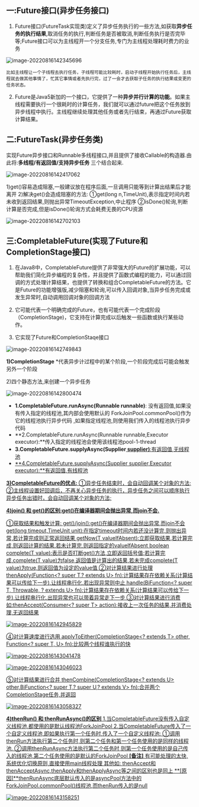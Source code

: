 ## 一:Future接口(异步任务接口)

  1) Future接口(FutureTask实现类)定义了异步任务执行的一些方法,如获取**异步任务的执行结果**,取消任务的执行,判断任务是否被取消,判断任务执行是否完毕等;Future接口可以为主线程开一个分支任务,专门为主线程处理耗时费力的业务

![image-20220816142345696](../assets/13.CompletableFuture/image-20220816142345696.png)

 	比如主线程让一个子线程去执行任务，子线程可能比较耗时，启动子线程开始执行任务后，主线程就去做其他事情了，忙其它事情或者先执行完，过了一会才去获取子任务的执行结果或变更的任务状态。

2. Future是Java5新加的一个接口，它提供了一种**异步并行计算的功能**。如果主线程需要执行一个很耗时的计算任务，我们就可以通过future把这个任务放到异步线程中执行。主线程继续处理其他任务或者先行结束，再通过Future获取计算结果。

## 二:FutureTask(异步任务类)

实现Future异步接口和Runnable多线程接口,并且提供了接收Callable的构造器.由此将:**多线程/有返回值/支持异步任务**  三个结合起来.

![image-20220816142417062](../assets/13.CompletableFuture/image-20220816142417062.png)

  1)get()容易造成阻塞,一般建议放在程序后面,一旦调用只能等到计算出结果后才能离开 
   2)解决get()会造成阻塞的方法:
      ①get(long n,TimeUnit),表示指定时间内若未收到返回结果,则抛出异常TimeoutException,中止程序
      ②isDone()轮询,判断计算是否完成,但是isDone()轮询方式会耗费无畏的CPU资源

![image-20220816142702103](../assets/13.CompletableFuture/image-20220816142702103.png)

## 三:CompletableFuture(实现了Future和CompletionStage接口)

1. 在Java8中，CompletableFuture提供了非常强大的Future的扩展功能，可以帮助我们简化异步编程的复杂性，并且提供了函数式编程的能力，可以通过回调的方式处理计算结果，也提供了转换和组合CompletableFuture的方法。它是Future的功能增强版,减少阻塞和轮询,可以传入回调对象,当异步任务完成或发生异常时,自动调用回调对象的回调方法

2. 它可能代表一个明确完成的Future，也有可能代表一个完成阶段（CompletionStage)，它支持在计算完成以后触发一些函数或执行某些动作。

3. 它实现了Future和CompletionStaqe接口

![image-20220816142749843](../assets/13.CompletableFuture/image-20220816142749843.png)

   **1)CompletionStage**
     *代表异步计过程中的某个阶段,一个阶段完成后可能会触发另外一个阶段

   2)四个静态方法,来创建一个异步任务

![image-20220816142800474](../assets/13.CompletableFuture/image-20220816142800474.png)

 *   **1.CompletableFuture.runAsync(Runnable runnable)**: 没有返回值,如果没有传入指定的线程池,其内部会使用默认的                  ForkJoinPool.commonPool()作为它的线程池执行异步代码	,如果指定线程池,则使用我们传入的线程池执行异步代码
 *   **2.CompletableFuture.runAsync(Runnable runnable,Executor executor):**传入指定的线程池会使用该线程池pool-1-thread
 *   **3.CompletableFuture.supplyAsync(Supplier<U> supplier)**:有返回值,无线程池
 *   **4.CompletableFuture.supplyAsync(Supplier<U> supplier,Executor executor):**有返回值,有线程池

 **3)CompletableFuture的优点:**
    ①异步任务结束时，会自动回调某个对象的方法;
    ②主线程设置好回调后，不再关心异步任务的执行，异步任务之间可以顺序执行异步任务出错时，会自动回调某个对象的方法;

**4)join() 和 get()的区别:get()在编译器期间会抛出异常,而join不会.**

 ①获取结果和触发计算:
      get()/join():get()在编译器期间会抛出异常,而join不会
      get(long timeout,TimeUnit unit):在指定timeout时间内若还没计算完,则抛出异常,若计算完成则正常返回结果
      getNow(T valueIfAbsent):立即获取结果,若计算完成,则返回计算的结果,若未计算完,则返回指定的valueIfAbsent
      boolean complete(T value):表示是否打断get()方法,立即返回括号值;若计算完成,complete(T value)为false,返回值是计算出的结果,若未完成complete(T value)为true,则返回值为设定的value值
    ②对计算结果进行处理
      thenApply(Function<? super T,? extends U> fn):计算结果存在依赖关系(计算结果可以传给下一步),让线程串行化,若出现异常则中止
      handle(BiFunction<? super T, Throwable, ? extends U> fn):计算结果存在依赖关系(计算结果可以传给下一步),让线程串行化,出现异常也可以带着异常走下一步
    ③对计算结果进行消费
		 如:thenAccept(Consumer<? super T> action):接收上一次任务的结果,并消费处理,无返回结果

![image-20220816142945829](../assets/13.CompletableFuture/image-20220816142945829.png)

④对计算速度进行选用
     applyToEither(CompletionStage<? extends T> other, Function<? super T, U> fn):比较两个线程谁执行的快

![image-20220816143041478](../assets/13.CompletableFuture/image-20220816143041478.png)

![image-20220816143046023](../assets/13.CompletableFuture/image-20220816143046023.png)

  ⑤对计算结果进行合并
		thenCombine(CompletionStage<? extends U> other,BiFunction<? super T,? super U,? extends V> fn):合并两个CompletionStage任务,并返回

![image-20220816143058327](../assets/13.CompletableFuture/image-20220816143058327.png)

 **4)thenRun() 和  thenRunAsync()的区别**
  1.当CompletableFuture没有传入自定义线程池,都使用的是默认线程池ForkJoinPool
  2.当CompletableFuture传入了一个自定义线程池,即如果执行第一个任务时,传入了一个自定义线程池:
     ①调用thenRun方法执行第二个任务时,则第二个任务和第一个任务使用的是同样的线程池.
     ②调用thenRunAsync方法执行第二个任务时,则第一个任务使用的是自己传入的线程池,第二个任务使用的是默认的ForkJoinPool
**[备注]** 有可能处理的太快,系统优化切换原则,直接使用main线程处理
          其他如: thenAccept和thenAcceptAsync,thenApply和thenApplyAsync等之间的区别也是同上
**[原因]**thenRunAsync底层默认传入的是asyncPool方法中的ForkJoinPool.commonPool()线程池,而thenRun传入的是null

![image-20220816143158251](../assets/13.CompletableFuture/image-20220816143158251.png)
